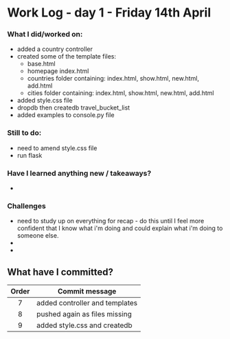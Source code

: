 # Work Log - day 1 - Friday 14th April

### What I did/worked on:
- added a country controller
- created some of the template files:
    - base.html 
    - homepage index.html
    - countries folder containing: index.html, show.html, new.html, add.html
    - cities folder containing: index.html, show.html, new.html, add.html
- added style.css file
- dropdb then createdb travel_bucket_list
- added examples to console.py file

### Still to do:
- need to amend style.css file
- run flask


### Have I learned anything new / takeaways?
-

### Challenges
- need to study up on everything for recap - do this until I feel more confident that I know what i'm doing and could explain what i'm doing to someone else.
- 
-

## What have I committed?

| Order | Commit message                |
| :----:| ----------------------------- |
| 7     | added controller and templates|
| 8     | pushed again as files missing |
| 9     | added style.css and createdb  |
